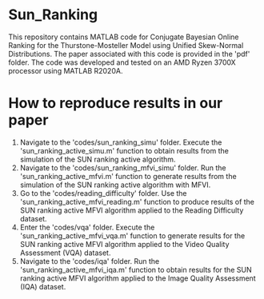 # Sun_Ranking
This repository contains MATLAB code for Conjugate Bayesian Online Ranking for the Thurstone-Mosteller Model using Unified Skew-Normal Distributions. The paper associated with this code is provided in the 'pdf' folder. The code was developed and tested on an AMD Ryzen 3700X processor using MATLAB R2020A.

# How to reproduce results in our paper
1. Navigate to the 'codes/sun_ranking_simu' folder. Execute the 'sun_ranking_active_simu.m' function to obtain results from the simulation of the SUN ranking active algorithm.
2. Navigate to the 'codes/sun_ranking_mfvi_simu' folder. Run the 'sun_ranking_active_mfvi.m' function to generate results from the simulation of the SUN ranking active algorithm with MFVI.
3. Go to the 'codes/reading_difficulty' folder. Use the 'sun_ranking_active_mfvi_reading.m' function to produce results of the SUN ranking active MFVI algorithm applied to the Reading Difficulty dataset.
4. Enter the 'codes/vqa' folder. Execute the 'sun_ranking_active_mfvi_vqa.m' function to generate results for the SUN ranking active MFVI algorithm applied to the Video Quality Assessment (VQA) dataset.
5. Navigate to the 'codes/iqa' folder. Run the 'sun_ranking_active_mfvi_iqa.m' function to obtain results for the SUN ranking active MFVI algorithm applied to the Image Quality Assessment (IQA) dataset.


